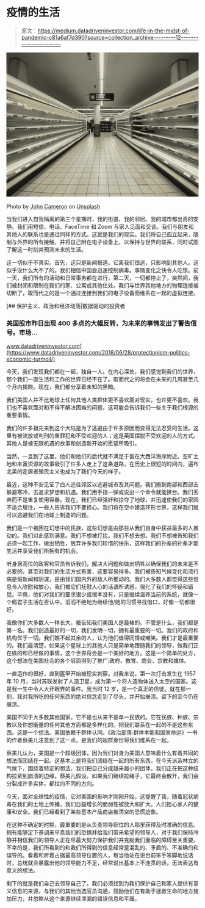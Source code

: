 # 疫情的生活

> 原文：<https://medium.datadriveninvestor.com/life-in-the-midst-of-pandemic-c81a6af7d390?source=collection_archive---------12----------------------->

![](img/a44d71f0fd474d4da976d1329d4a108b.png)

Photo by [John Cameron](https://unsplash.com/@john_cameron?utm_source=unsplash&utm_medium=referral&utm_content=creditCopyText) on [Unsplash](https://unsplash.com/s/photos/pandemic?utm_source=unsplash&utm_medium=referral&utm_content=creditCopyText)

当我们进入自我隔离的第三个星期时，我的街道、我的邻居、我的城市都出奇的安静。我们用短信、电话、FaceTime 和 Zoom 与家人见面和交谈。我们与朋友和其他人的联系也是通过同样的方式。这就是我们的现实。我们将自己孤立起来，限制与外界的所有接触，并将自己附在电子设备上，以保持与世界的联系，同时试图了解这一时刻并预测未来的生活。

这一切似乎不真实。首先，这只是新闻报道。它离我们很远，只影响到其他人。这似乎没什么大不了的。我们相信中国会迅速控制病毒。事情变化之快令人吃惊。前一天，我们所有的活动和日常事务都在进行，第二天，一切都停止了，突然间，我们被封闭和限制在我们的家、公寓或其他住处。我们与世界其他地方的物理连接被切断了，取而代之的是一个通过连接到我们的电子设备而维系在一起的虚拟连接。

[](https://www.datadriveninvestor.com/2018/06/28/protectionism-politics-economic-turmoil/) [## 保护主义、政治和经济动荡|数据驱动的投资者

### 美国股市昨日出现 400 多点的大幅反转，为未来的事情发出了警告信号。市场…

www.datadriveninvestor.com](https://www.datadriveninvestor.com/2018/06/28/protectionism-politics-economic-turmoil/) 

今天，我们发现我们都在一起，独自一人。在内心深处，我们感觉到我们的世界，那个我们一直生活和工作的世界已经不在了。取而代之的将会在未来的几周甚至几个月内揭晓。现在，我们都分享着未知的黑暗。

我们美国人并不比地球上任何其他人类群体更不喜欢面对现实，也许更不喜欢。我们也不喜欢面对和不得不解决困难的问题，这可能会告诉我们一些关于我们根源的重要事情。

我们的许多祖先来到这个大陆是为了逃避由于许多原因而变得无法忍受的生活。这里有被流放或判刑的重罪犯和不受欢迎的人；这是英国摆脱不受欢迎的人的方式。其他人是被无限机遇的故事和创造新开始的愿望所吸引。

当然，一旦到了这里，他们和他们的后代就不满足于留在大西洋海岸附近。空旷土地和丰富资源的故事吸引了许多人走上了这条道路，在历史上很短的时间内，遍布北美的定居者殖民主义也成为了我们今天的样子。

最近，这种不安见证了白人逃往郊区以逃避城市及其问题。我们搬到南部和西部去躲避寒冷，去追求梦想和机遇。我们用手指一弹或说出一个命令就能换台。我们丢弃而不是重复使用容器。现在，我们已经强奸和掠夺了地球，并迅速使我们的家园不适合居住，一些人告诉我们不要担心。我们将在空中建造环形世界，这样我们就可以逃避我们在地球上制造的问题。

我们是一个被困在幻想中的民族，这些幻想是由那些从我们自身中获益最多的人推动的。我们对此感到满意。我们不想被打扰。我们不想去想。我们不想被告知我们必须一起工作，做出牺牲，放弃许多我们珍惜的快乐，这样我们的孙辈的孙辈才能生活并享受我们所拥有的机会。

听身居高位的政客和官员告诉我们，解决大问题和做出牺牲以确保我们的未来是不必要的，甚至对我们的生活方式有害，这要容易得多。我们被告知气候变化和流行病是假新闻和阴谋，是由我们国内外的敌人所推动的。我们大多数人都觉得这些信息令人欣慰和放心，我们被它们抚慰人心的话语所诱惑，强化了我们的怀疑和错觉。毕竟，他们对我们的要求很少或根本没有，只是继续滋养当前的系统，就像一个瘾君子生活在否认中，滔滔不绝地为继续他/她的习惯寻找借口，好像一切都很好。

我像你们大多数人一样长大，被告知我们美国人是最棒的。不管是什么，我们都是第一名。我们创造最好的一切，我们发明一切，拥有最重要的一切。我们的政府和机构优于一切。我们瞧不起其余的人，认为他们值得同情或嘲笑。我们才是最重要的。我们最清楚，如果这个星球上的其他人只是简单地跟随我们的领导，做我们正在做的和已经做的事情，这个世界将会是一个美好的地方。这是一个简单的处方，这个想法在美国社会的各个层面得到了推广:政府、教育、商业、宗教和媒体。

一直运作的很好，直到盔甲开始被现实刺穿。对我来说，第一次打击发生在 1957 年 10 月，当时苏联发射了人造卫星，成为第一个将人造物体送入太空的国家。这是我一生中令人大开眼界的事件。我当时 12 岁，是一个真正的信徒。就在那一刻，我对我所吃的任何东西的绝对信念走到了尽头，并开始崩溃。留下的至今仍在崩溃。

美国不同于大多数其他国家。它不是也从来不是单一民族的。它在民族、种族、宗教以及你想衡量的任何其他方面都是多样化的。把我们联系在一起的不是这些东西。这是一个想法。美国依赖于群体认同。《政治部落:群体本能和国家命运》一书的作者蔡美儿注意到了这一点。是我们的超群身份将我们维系在一起。

蔡美儿认为，美国是一个超级团体，因为我们对身为美国人意味着什么有着共同的想法而团结在一起。这基本上是将我们团结在一起的所有东西，在今天派系林立的气候下，围绕着特定的想法，我们把自己分成越来越小的团体，我们正在把这种结构拉紧到崩溃的边缘。蔡美儿假设，如果我们继续拉绳子，它最终会散开，我们会分裂成许多实体，都拉向不同的方向。

今天，面对全球性的疫情，它对美国的影响才刚刚开始，这提醒了我，随着冠状病毒在我们的土地上传播，我们日益增长的脆弱性被放大和扩大。人们担心家人的健康和安全。我们已经看到了某些基本产品商店被清空的恐慌迹象。

在这种不确定的时期，最重要的是从负责领导职位的人那里获得及时准确的信息。拥有能够定下基调来平息我们的恐惧并给我们带来希望的领导人，对于我们保持冷静并相信我们的领导人正在尽最大努力保护我们并克服我们面临的障碍至关重要。不幸的是，我们所看到的和我们所得到的信息经常是混乱的、矛盾的、不准确的和误导的。看着和听着占据最高领导位置的人，每当他站在讲台前笨手笨脚地说话时，总统就会暴露出他的领导能力不足，经常说出基本上不连贯的话，无法表达有意义的想法。

剩下的就是我们自己去领导自己了。我们必须找到为我们保护自己和家人提供有意义信息的来源，与我们的其他当选官员沟通，鼓励他们在有助于拯救生命的地方施加压力，并忽略从这个来源继续泄漏的错误信息和平庸。